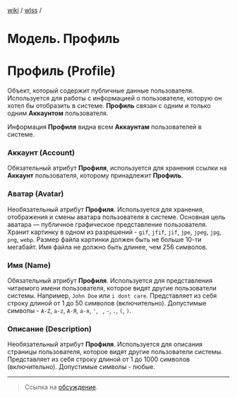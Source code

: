 [wiki](../../README.md) / [wlss](./index.md) /


# Модель. Профиль


# Профиль (Profile)

Объект, который содержит публичные данные пользователя. Используется для работы с информацией о пользователе, которую он хотел бы отобразить в системе. **Профиль** связан с одним и только одним **Аккаунтом** пользователя.

Информация **Профиля** видна всем **Аккаунтам** пользователей в системе.


### Аккаунт (Account)

Обязательный атрибут **Профиля**, используется для хранения ссылки на **Аккаунт** пользователя, которому принадлежит **Профиль**.


### Аватар (Avatar)

Необязательный атрибут **Профиля**.
Используется для хранения, отображения и смены аватара пользователя в системе. Основная цель аватара — публичное графическое представление пользователя.
Хранит картинку в одном из разрешений - `gif`, `jfif`, `jif`, `jpe`, `jpeg`, `jpg`, `png`, `webp`. Размер файла картинки должен быть не больше 10-ти мегабайт. Имя файла не должно быть длинее, чем 256 символов.


### Имя (Name)

Обязательный атрибут **Профиля**.
Используется для представления читаемого имени пользователя, которое видят другие пользователи системы. Например, `John Doe` или `i dont care`.
Представляет из себя строку длиной от 1 до 50 символов (включительно). Допустимые символы - `A-Z`, `a-z`, `А-Я`, `а-я`, `'`, ` `, `-`, `.`, `(`, `)`.


### Описание (Description)

Необязательный атрибут **Профиля**.
Используется для описания страницы пользователя, которое видят другие пользователи системы.
Представляет из себя строку длиной от 1 до 1000 символов (включительно). Допустимые символы - любые.

***

> Ссылка на [обсуждение](https://github.com/week-password/wisher/discussions/23).

